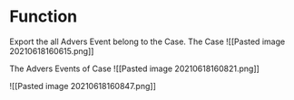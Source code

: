 # Function
Export the all Advers Event belong to the Case.
The Case
![[Pasted image 20210618160615.png]]

The Advers Events of Case
![[Pasted image 20210618160821.png]]

![[Pasted image 20210618160847.png]]
